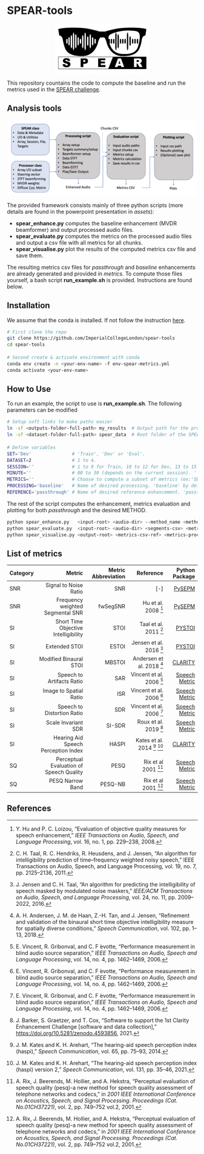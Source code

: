 # SPEAR-tools

<p align="center">
  <img src="assets/SPEAR_logo.png" alt="logo" width="250"/>
</p>

This repository countains the code to compute the baseline and run the metrics used in the [SPEAR challenge](https://imperialcollegelondon.github.io/spear-challenge/).


## Analysis tools

<p align="center">
  <img src="assets/Scripts_blockDiagram.png" alt="diagram" width="500"/>
</p>


The provided framework consists mainly of three python scripts (more details are found in the powerpoint presentation in _assets_):
- **spear_enhance.py** computes the baseline enhancement (MVDR beamformer) and output processed audio files.
- **spear_evaluate.py** computes the metrics on the processed audio files and output a csv file with all metrics for all chunks.
- **spear_visualise.py** plot the results of the computed metrics csv file and save them.

The resulting metrics csv files for _passthrough_ and _baseline_ enhancements are already generated and provided in _metrics_. To compute those files yourself, a bash script __run_example.sh__ is provided. Instructions are found below.


## Installation

We assume that the conda is installed. If not follow the instruction [here](https://conda.io/projects/conda/en/latest/user-guide/install/index.html).

```bash
# First clone the repo
git clone https://github.com/ImperialCollegeLondon/spear-tools
cd spear-tools

# Second create & activate environment with conda
conda env create -n <your-env-name> -f env-spear-metrics.yml
conda activate <your-env-name>
```

## How to Use

To run an example, the script to use is __run_example.sh__.
The following parameters can be modified

```bash
# Setup soft links to make paths easier
ln -sf <outputs-folder-full-path> my_results  # Output path for the processed audio, metrics csv and plots
ln -sf <dataset-folder-full-path> spear_data  # Root folder of the SPEAR datasets containing the folders Main and Extra

# Define variables
SET='Dev'               # 'Train', 'Dev' or 'Eval'.
DATASET=2               # 1 to 4.
SESSION=''              # 1 to 9 for Train, 10 to 12 for Dev, 13 to 15 for Eval. Select '' for all session of current Dev.
MINUTE=''               # 00 to 30 (depends on the current session). '' for all minutes of current session.
METRICS=''              # Choose to compute a subset of metrics (ex:'SDR ISR'). By default '' to run all.
PROCESSING='baseline'   # Name of desired processing. 'baseline' by default
REFERENCE='passthrough' # Name of desired reference enhancement. 'passthrough' by default.

```

The rest of the script computes the enhancement, metrics evaluation and plotting for both _passthrough_ and the desired METHOD. 

```bash
python spear_enhance.py   <input-root> <audio-dir> --method_name <method-name> --list_cases <list-cases>
python spear_evaluate.py  <input-root> <audio-dir> <segments-csv> <metrics-csv> --list_cases <list-cases> --metrics <metrics>
python spear_visualise.py <output-root> <metrics-csv-ref> <metrics-proc> --reference_name <reference-name> --method_name <method-name>

```

## List of metrics

Category | Metric | Metric Abbreviation | Reference | Python Package
--- | ---:     | ---:          | ---:      | ---:
SNR      | Signal to Noise Ratio                     | SNR                 | [-]                            | [PySEPM](https://github.com/schmiph2/pysepm)
SNR      | Frequency weighted Segmental SNR          | fwSegSNR            | Hu et al. 2008 [^4]            | [PySEPM](https://github.com/schmiph2/pysepm)
SI       | Short Time Objective Intelligibility      | STOI                | Taal et al. 2011 [^5]          | [PYSTOI](https://github.com/mpariente/pystoi)
SI       | Extended STOI                             | ESTOI               | Jensen et al. 2016 [^6]        | [PYSTOI](https://github.com/mpariente/pystoi)
SI       | Modified Binaural STOI                    | MBSTOI              | Andersen et al. 2018 [^9]      | [CLARITY](https://claritychallenge.github.io)
SI       | Speech to Artifacts Ratio                 | SAR                 | Vincent et al. 2006 [^7]       | [Speech Metric](https://github.com/aliutkus/speechmetrics)
SI       | Image to Spatial Ratio                    | ISR                 | Vincent et al. 2006 [^7]       | [Speech Metric](https://github.com/aliutkus/speechmetrics)
SI       | Speech to Distortion Ratio                | SDR                 | Vincent et al. 2006 [^7]       | [Speech Metric](https://github.com/aliutkus/speechmetrics)
SI       | Scale Invariant SDR                       | SI-SDR              | Roux et al. 2019 [^15]         | [Speech Metric](https://github.com/aliutkus/speechmetrics)
SI       | Hearing Aid Speech Perception Index       | HASPI               | Kates et al. 2014 [^10] [^11]  | [CLARITY](https://github.com/claritychallenge/clarity)
SQ       | Perceptual Evaluation of Speech Quality   | PESQ                | Rix et al 2001 [^12]           | [Speech Metric](https://github.com/aliutkus/speechmetrics)
SQ       | PESQ Narrow Band                          | PESQ-NB             | Rix et al 2001 [^12]           | [Speech Metric](https://github.com/aliutkus/speechmetrics)


## References
<!-- EasyCom -->
[^1]: J. Donley, V. Tourbabin, J.-S. Lee, M. Broyles, H. Jiang, J. Shen, M. Pantic, V. K. Ithapu, and R. Mehra, “Easycom: An augmented reality dataset to support algorithms for easy communication in noisy environments,” 2021.
<!-- Tascar -->
[^2]: G. Grimm, J. Luberadzka, and V. Homann, “A toolbox for rendering virtual acoustic environments in the context of audiology,” _Acta Acustica united with Acustica_, vol. 105, no. 3, pp. 566–578, 2019.
<!-- SNR -->
[^3]: M. Cartwright, B. Pardo, G. J. Mysore, and M. Hoffman, “Fast and easy crowdsourced perceptual audio evaluation,” 2016.
<!-- (fw) SegSNR -->
[^4]: Y. Hu and P. C. Loizou, “Evaluation of objective quality measures for speech enhancement,” _IEEE Transactions on Audio, Speech, and Language Processing_, vol. 16, no. 1, pp. 229–238, 2008.
<!-- STOI -->
[^5]: C. H. Taal, R. C. Hendriks, R. Heusdens, and J. Jensen, “An algorithm for intelligibility prediction of time–frequency weighted noisy speech,” IEEE Transactions on Audio, Speech, and Language Processing, vol. 19, no. 7, pp. 2125–2136, 2011.
<!-- ESTOI -->
[^6]: J. Jensen and C. H. Taal, “An algorithm for predicting the intelligibility of speech masked by modulated noise maskers,” _IEEE/ACM Transactions on Audio, Speech, and Language Processing_, vol. 24, no. 11, pp. 2009–2022, 2016.
<!-- SDR -->
[^7]: E. Vincent, R. Gribonval, and C. F ́evotte, “Performance measurement in blind audio source separation,” _IEEE Transactions on Audio, Speech and Language Processing_, vol. 14, no. 4, pp. 1462–1469, 2006.
<!-- SIIB -->
[^8]: S. Van Kuyk, W. B. Kleijn, and R. C. Hendriks, “An instrumental intelligibility metric based on information theory,” _IEEE Signal Processing Letters_, vol. 25, no. 1, pp. 115–119, 2018.
<!-- MBSTOI -->
[^9]: A. H. Andersen, J. M. de Haan, Z.-H. Tan, and J. Jensen, “Refinement and validation of the binaural short time objective intelligibility measure for spatially diverse conditions,” _Speech Communication_, vol. 102, pp. 1–13, 2018.
<!-- HASPI -->
[^10]: J. M. Kates and K. H. Arehart, “The hearing-aid speech perception index (haspi),” _Speech Communication_, vol. 65, pp. 75–93, 2014.
[^11]: J. M. Kates and K. H. Arehart, “The hearing-aid speech perception index (haspi) version 2,” _Speech Communication_, vol. 131, pp. 35–46, 2021.
<!-- PESQ -->
[^12]: A. Rix, J. Beerends, M. Hollier, and A. Hekstra, “Perceptual evaluation of speech quality (pesq)-a new method for speech quality assessment of telephone networks and codecs,” in _2001 IEEE International Conference on Acoustics, Speech, and Signal Processing. Proceedings (Cat. No.01CH37221)_, vol. 2, pp. 749–752 vol.2, 2001.
<!-- VISQOL -->
[^13]: M. Chinen, F. S. C. Lim, J. Skoglund, N. Gureev, F. O’Gorman, and A. Hines, “Visqol v3: An open source production ready objective speech and audio metric,” 2020.
<!-- HASPI -->
[^14]: J. M. Kates and K. H. Arehart, “The hearing-aid speech quality index (hasqi) version 2,” _journal of the audio engineering society_, vol. 62, pp. 99–117, March 2014.
<!-- Clarity Challenge -->
[^15]: J. Barker, S. Graetzer, and T. Cox, “Software to support the 1st Clarity Enhancement Challenge [software and data collection],”
https://doi.org/10.5281/zenodo.4593856, 2021.
